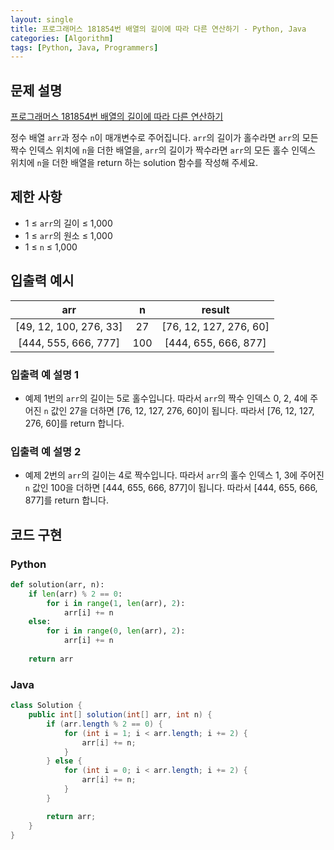 ```yaml
---
layout: single
title: 프로그래머스 181854번 배열의 길이에 따라 다른 연산하기 - Python, Java
categories: [Algorithm]
tags: [Python, Java, Programmers]
---
```


## 문제 설명
[프로그래머스 181854번 배열의 길이에 따라 다른 연산하기](https://school.programmers.co.kr/learn/courses/30/lessons/181854)

정수 배열 `arr`과 정수 `n`이 매개변수로 주어집니다. `arr`의 길이가 홀수라면 `arr`의 모든 짝수 인덱스 위치에 `n`을 더한 배열을, `arr`의 길이가 짝수라면 `arr`의 모든 홀수 인덱스 위치에 `n`을 더한 배열을 return 하는 solution 함수를 작성해 주세요.

## 제한 사항

* 1 ≤ `arr`의 길이 ≤ 1,000
* 1 ≤ `arr`의 원소 ≤ 1,000
* 1 ≤ `n` ≤ 1,000

## 입출력 예시

|           arr            |  n  |          result          |
|:------------------------:|:---:|:------------------------:|
| \[49, 12, 100, 276, 33\] | 27  | \[76, 12, 127, 276, 60\] |
|  \[444, 555, 666, 777\]  | 100 |  \[444, 655, 666, 877\]  |

### 입출력 예 설명 1

* 예제 1번의 `arr`의 길이는 5로 홀수입니다. 따라서 `arr`의 짝수 인덱스 0, 2, 4에 주어진 `n` 값인 27을 더하면 \[76, 12, 127, 276, 60\]이 됩니다. 따라서 \[76, 12, 127, 276, 60\]를 return 합니다.

### 입출력 예 설명 2

* 예제 2번의 `arr`의 길이는 4로 짝수입니다. 따라서 `arr`의 홀수 인덱스 1, 3에 주어진 `n` 값인 100을 더하면 \[444, 655, 666, 877\]이 됩니다. 따라서 \[444, 655, 666, 877\]를 return 합니다.

## 코드 구현

### Python

```python
def solution(arr, n):
    if len(arr) % 2 == 0:
        for i in range(1, len(arr), 2):
            arr[i] += n
    else:
        for i in range(0, len(arr), 2):
            arr[i] += n
            
    return arr
```

### Java

```java
class Solution {
    public int[] solution(int[] arr, int n) {
        if (arr.length % 2 == 0) {
            for (int i = 1; i < arr.length; i += 2) {
                arr[i] += n;
            }
        } else {
            for (int i = 0; i < arr.length; i += 2) {
                arr[i] += n;
            }
        }

        return arr;
    }
}
```